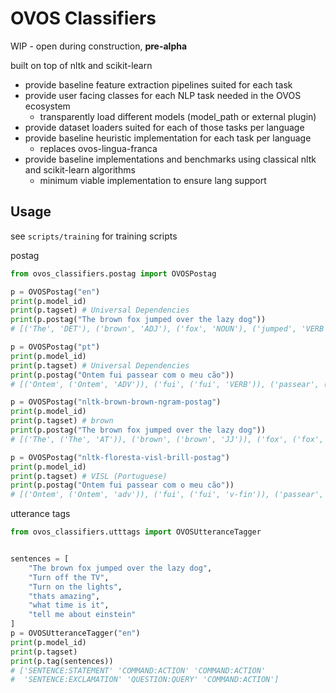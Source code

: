 # OVOS Classifiers

WIP - open during construction, **pre-alpha**

built on top of nltk and scikit-learn

- provide baseline feature extraction pipelines suited for each task
- provide user facing classes for each NLP task needed in the OVOS ecosystem
  - transparently load different models (model_path or external plugin)
- provide dataset loaders suited for each of those tasks per language
- provide baseline heuristic implementation for each task per language
  - replaces ovos-lingua-franca  
- provide baseline implementations and benchmarks using classical nltk and scikit-learn algorithms
  - minimum viable implementation to ensure lang support

## Usage

see `scripts/training` for training scripts


postag

```python
from ovos_classifiers.postag import OVOSPostag

p = OVOSPostag("en")
print(p.model_id)
print(p.tagset) # Universal Dependencies
print(p.postag("The brown fox jumped over the lazy dog"))
# [('The', 'DET'), ('brown', 'ADJ'), ('fox', 'NOUN'), ('jumped', 'VERB'), ('over', 'ADP'), ('the', 'DET'), ('lazy', 'ADJ'), ('dog', 'VERB')]

p = OVOSPostag("pt")
print(p.model_id)
print(p.tagset) # Universal Dependencies
print(p.postag("Ontem fui passear com o meu cão"))
# [('Ontem', ('Ontem', 'ADV')), ('fui', ('fui', 'VERB')), ('passear', ('passear', 'VERB')), ('com', ('com', 'ADP')), ('o', ('o', 'DET')), ('meu', ('meu', 'PRON')), ('cão', ('cão', 'NOUN'))]

p = OVOSPostag("nltk-brown-brown-ngram-postag")
print(p.model_id)
print(p.tagset) # brown
print(p.postag("The brown fox jumped over the lazy dog"))
# [('The', ('The', 'AT')), ('brown', ('brown', 'JJ')), ('fox', ('fox', 'NN')), ('jumped', ('jumped', 'VBD')), ('over', ('over', 'IN')), ('the', ('the', 'AT')), ('lazy', ('lazy', 'JJ')), ('dog', ('dog', 'NN'))]

p = OVOSPostag("nltk-floresta-visl-brill-postag")
print(p.model_id)
print(p.tagset) # VISL (Portuguese)
print(p.postag("Ontem fui passear com o meu cão"))
# [('Ontem', ('Ontem', 'adv')), ('fui', ('fui', 'v-fin')), ('passear', ('passear', 'v-inf')), ('com', ('com', 'prp')), ('o', ('o', 'art')), ('meu', ('meu', 'pron-det')), ('cão', ('cão', 'n'))]
```

utterance tags

```python
from ovos_classifiers.utttags import OVOSUtteranceTagger


sentences = [
    "The brown fox jumped over the lazy dog",
    "Turn off the TV",
    "Turn on the lights",
    "thats amazing",
    "what time is it",
    "tell me about einstein"
]
p = OVOSUtteranceTagger("en")
print(p.model_id)
print(p.tagset)
print(p.tag(sentences))
# ['SENTENCE:STATEMENT' 'COMMAND:ACTION' 'COMMAND:ACTION'
#  'SENTENCE:EXCLAMATION' 'QUESTION:QUERY' 'COMMAND:ACTION']


```